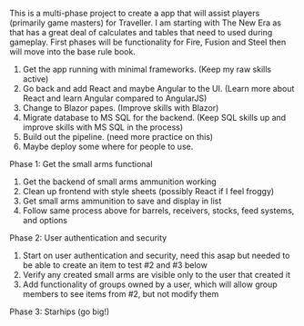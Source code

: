 This is a multi-phase project to create a app that will assist players (primarily game masters) for Traveller. I am starting with The New Era as that has a great deal of calculates and tables that need to used during gameplay. First phases will be functionality for Fire, Fusion and Steel then will move into the base rule book.

1. Get the app running with minimal frameworks. (Keep my raw skills active)
2. Go back and add React and maybe Angular to the UI. (Learn more about React and learn Angular compared to AngularJS)
3. Change to Blazor papes. (Improve skills with Blazor)
4. Migrate database to MS SQL for the backend. (Keep SQL skills up and improve skills with MS SQL in the process)
5. Build out the pipeline. (need more practice on this)
6. Maybe deploy some where for people to use.


Phase 1: Get the small arms functional
1. Get the backend of small arms ammunition working
2. Clean up frontend with style sheets (possibly React if I feel froggy)
3. Get small arms ammunition to save and display in list
4. Follow same process above for barrels, receivers, stocks, feed systems, and options

Phase 2: User authentication and security
1. Start on user authentication and security, need this asap but needed to be able to create an item to test #2 and #3 below
2. Verify any created small arms are visible only to the user that created it
3. Add functionality of groups owned by a user, which will allow group members to see items from #2, but not modify them

Phase 3: Starhips (go big!)
